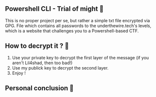 ## Powershell CLI - Trial of might 💪

This is no proper project per se, but rather a simple txt file encrypted via GPG. File which contains all passwords to the underthewire.tech's levels, which is a website that challenges you to a Powershell-based CTF.

## How to decrypt it ? 🔐

1) Use your private key to decrypt the first layer of the message (if you aren't Lil4shad, then too bad!)
2) Use my publick key to decrypt the second layer.
3) Enjoy !

## Personal conclusion 🌻
